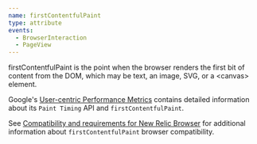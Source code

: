 ```yaml
---
name: firstContentfulPaint
type: attribute
events:
  - BrowserInteraction
  - PageView
---
```


firstContentfulPaint is the point when the browser renders the first bit of content from the DOM, which may be text, an image, SVG, or a &lt;canvas&gt; element.

Google's [User-centric Performance Metrics](https://developers.google.com/web/fundamentals/performance/user-centric-performance-metrics "Link opens in a new window.") contains detailed information about its `Paint Timing` API and `firstContentfulPaint`.

See [Compatibility and requirements for New Relic Browser](/docs/browser/new-relic-browser/getting-started/compatibility-requirements-new-relic-browser#browser-types) for additional information about `firstContentfulPaint` browser compatibility.